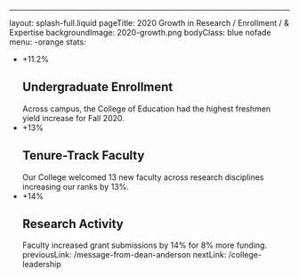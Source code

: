 ---
layout: splash-full.liquid
pageTitle: 2020 Growth in Research / Enrollment / & Expertise
backgroundImage: 2020-growth.png
bodyClass: blue nofade
menu: -orange
stats: 
  - +11.2% <h2>Undergraduate Enrollment</h2> Across campus, the College of Education had the highest freshmen yield increase for Fall 2020.
  - +13% <h2>Tenure-Track Faculty</h2>Our College welcomed 13 new faculty across research disciplines increasing our ranks by 13%.
  - +14%  <h2>Research Activity</h2>Faculty increased grant submissions by 14% for 8% more funding.
previousLink: /message-from-dean-anderson
nextLink: /college-leadership

